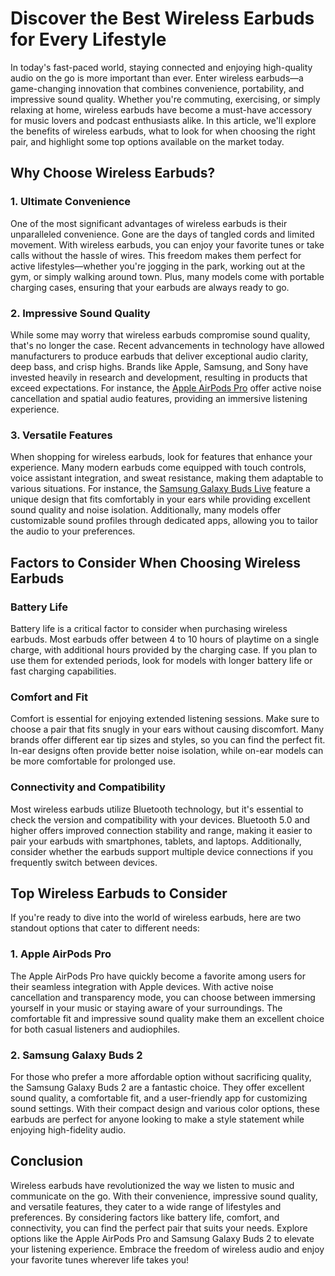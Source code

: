 # Discover the Best Wireless Earbuds for Every Lifestyle

In today's fast-paced world, staying connected and enjoying high-quality audio on the go is more important than ever. Enter wireless earbuds—a game-changing innovation that combines convenience, portability, and impressive sound quality. Whether you're commuting, exercising, or simply relaxing at home, wireless earbuds have become a must-have accessory for music lovers and podcast enthusiasts alike. In this article, we'll explore the benefits of wireless earbuds, what to look for when choosing the right pair, and highlight some top options available on the market today. 

## Why Choose Wireless Earbuds?

### 1. Ultimate Convenience

One of the most significant advantages of wireless earbuds is their unparalleled convenience. Gone are the days of tangled cords and limited movement. With wireless earbuds, you can enjoy your favorite tunes or take calls without the hassle of wires. This freedom makes them perfect for active lifestyles—whether you're jogging in the park, working out at the gym, or simply walking around town. Plus, many models come with portable charging cases, ensuring that your earbuds are always ready to go. 

### 2. Impressive Sound Quality

While some may worry that wireless earbuds compromise sound quality, that's no longer the case. Recent advancements in technology have allowed manufacturers to produce earbuds that deliver exceptional audio clarity, deep bass, and crisp highs. Brands like Apple, Samsung, and Sony have invested heavily in research and development, resulting in products that exceed expectations. For instance, the [Apple AirPods Pro]({AFF_LINK_1}) offer active noise cancellation and spatial audio features, providing an immersive listening experience.

### 3. Versatile Features

When shopping for wireless earbuds, look for features that enhance your experience. Many modern earbuds come equipped with touch controls, voice assistant integration, and sweat resistance, making them adaptable to various situations. For instance, the [Samsung Galaxy Buds Live]({AFF_LINK_2}) feature a unique design that fits comfortably in your ears while providing excellent sound quality and noise isolation. Additionally, many models offer customizable sound profiles through dedicated apps, allowing you to tailor the audio to your preferences.

## Factors to Consider When Choosing Wireless Earbuds

### Battery Life

Battery life is a critical factor to consider when purchasing wireless earbuds. Most earbuds offer between 4 to 10 hours of playtime on a single charge, with additional hours provided by the charging case. If you plan to use them for extended periods, look for models with longer battery life or fast charging capabilities.

### Comfort and Fit

Comfort is essential for enjoying extended listening sessions. Make sure to choose a pair that fits snugly in your ears without causing discomfort. Many brands offer different ear tip sizes and styles, so you can find the perfect fit. In-ear designs often provide better noise isolation, while on-ear models can be more comfortable for prolonged use.

### Connectivity and Compatibility

Most wireless earbuds utilize Bluetooth technology, but it's essential to check the version and compatibility with your devices. Bluetooth 5.0 and higher offers improved connection stability and range, making it easier to pair your earbuds with smartphones, tablets, and laptops. Additionally, consider whether the earbuds support multiple device connections if you frequently switch between devices.

## Top Wireless Earbuds to Consider

If you're ready to dive into the world of wireless earbuds, here are two standout options that cater to different needs:

### 1. Apple AirPods Pro

The Apple AirPods Pro have quickly become a favorite among users for their seamless integration with Apple devices. With active noise cancellation and transparency mode, you can choose between immersing yourself in your music or staying aware of your surroundings. The comfortable fit and impressive sound quality make them an excellent choice for both casual listeners and audiophiles.

### 2. Samsung Galaxy Buds 2

For those who prefer a more affordable option without sacrificing quality, the Samsung Galaxy Buds 2 are a fantastic choice. They offer excellent sound quality, a comfortable fit, and a user-friendly app for customizing sound settings. With their compact design and various color options, these earbuds are perfect for anyone looking to make a style statement while enjoying high-fidelity audio.

## Conclusion

Wireless earbuds have revolutionized the way we listen to music and communicate on the go. With their convenience, impressive sound quality, and versatile features, they cater to a wide range of lifestyles and preferences. By considering factors like battery life, comfort, and connectivity, you can find the perfect pair that suits your needs. Explore options like the Apple AirPods Pro and Samsung Galaxy Buds 2 to elevate your listening experience. Embrace the freedom of wireless audio and enjoy your favorite tunes wherever life takes you!